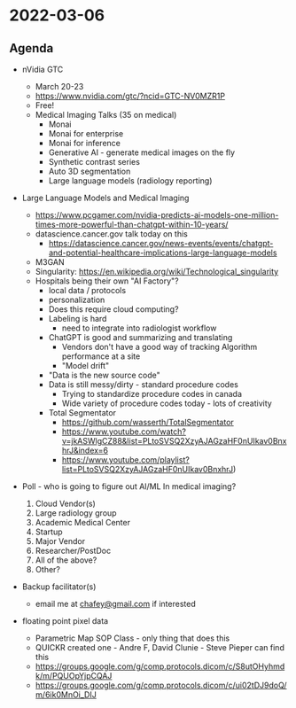 # 2022-03-06

## Agenda

* nVidia GTC
  * March 20-23
  * https://www.nvidia.com/gtc/?ncid=GTC-NV0MZR1P
  * Free!
  * Medical Imaging Talks (35 on medical)
    * Monai
    * Monai for enterprise
    * Monai for inference
    * Generative AI - generate medical images on the fly
    * Synthetic contrast series
    * Auto 3D segmentation
    * Large language models (radiology reporting)

* Large Language Models and Medical Imaging
  * https://www.pcgamer.com/nvidia-predicts-ai-models-one-million-times-more-powerful-than-chatgpt-within-10-years/
  * datascience.cancer.gov talk today on this
    * https://datascience.cancer.gov/news-events/events/chatgpt-and-potential-healthcare-implications-large-language-models     
  * M3GAN
  * Singularity: https://en.wikipedia.org/wiki/Technological_singularity
  * Hospitals being their own "AI Factory"?
    * local data / protocols
    * personalization
    * Does this require cloud computing?
    * Labeling is hard
      * need to integrate into radiologist workflow
    * ChatGPT is good and summarizing and translating
      * Vendors don't have a good way of tracking Algorithm performance at a site
      * "Model drift"
    * "Data is the new source code"
    * Data is still messy/dirty - standard procedure codes
      * Trying to standardize procedure codes in canada
      * Wide variety of procedure codes today - lots of creativity
    * Total Segmentator
      * https://github.com/wasserth/TotalSegmentator
      * https://www.youtube.com/watch?v=jkASWlgCZ88&list=PLtoSVSQ2XzyAJAGzaHF0nUIkav0BnxhrJ&index=6
      * https://www.youtube.com/playlist?list=PLtoSVSQ2XzyAJAGzaHF0nUIkav0BnxhrJ)

* Poll - who is going to figure out AI/ML In medical imaging?
  1. Cloud Vendor(s)
  2. Large radiology group
  3. Academic Medical Center
  4. Startup
  5. Major Vendor
  6. Researcher/PostDoc
  7. All of the above?
  8. Other?

* Backup facilitator(s)
  * email me at chafey@gmail.com if interested

* floating point pixel data
  * Parametric Map SOP Class - only thing that does this
  * QUICKR created one - Andre F, David Clunie - Steve Pieper can find this
  * https://groups.google.com/g/comp.protocols.dicom/c/S8utOHyhmdk/m/PQUOpYjpCQAJ
  * https://groups.google.com/g/comp.protocols.dicom/c/ui02tDJ9doQ/m/6ik0MnOi_DIJ

